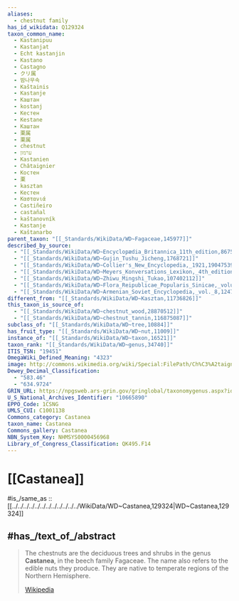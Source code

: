 ```yaml
---
aliases:
  - chestnut family
has_id_wikidata: Q129324
taxon_common_name:
  - Kastanipuu
  - Kastanjat
  - Echt kastanjin
  - Kastano
  - Castagno
  - クリ属
  - 밤나무속
  - Kaštainis
  - Kastanje
  - Каштан
  - kostanj
  - Кестен
  - Kestane
  - Каштан
  - 栗属
  - 栗属
  - chestnut
  - ערמון
  - Kastanien
  - Châtaignier
  - Костен
  - 栗
  - kasztan
  - Кестен
  - Καστανιά
  - Castiñeiro
  - castañal
  - kaštanovník
  - Kastanje
  - Kaŝtanarbo
parent_taxon: "[[_Standards/WikiData/WD~Fagaceae,145977]]"
described_by_source:
  - "[[_Standards/WikiData/WD~Encyclopædia_Britannica_11th_edition,867541]]"
  - "[[_Standards/WikiData/WD~Gujin_Tushu_Jicheng,1768721]]"
  - "[[_Standards/WikiData/WD~Collier's_New_Encyclopedia,_1921,19047539]]"
  - "[[_Standards/WikiData/WD~Meyers_Konversations_Lexikon,_4th_edition_(1885_1890),19219752]]"
  - "[[_Standards/WikiData/WD~Zhiwu_Mingshi_Tukao,107402112]]"
  - "[[_Standards/WikiData/WD~Flora_Reipublicae_Popularis_Sinicae,_volume_22,112869398]]"
  - "[[_Standards/WikiData/WD~Armenian_Soviet_Encyclopedia,_vol._8,124737635]]"
different_from: "[[_Standards/WikiData/WD~Kasztan,11736826]]"
this_taxon_is_source_of:
  - "[[_Standards/WikiData/WD~chestnut_wood,28870512]]"
  - "[[_Standards/WikiData/WD~chestnut_tannin,116875087]]"
subclass_of: "[[_Standards/WikiData/WD~tree,10884]]"
has_fruit_type: "[[_Standards/WikiData/WD~nut,11009]]"
instance_of: "[[_Standards/WikiData/WD~taxon,16521]]"
taxon_rank: "[[_Standards/WikiData/WD~genus,34740]]"
ITIS_TSN: "19451"
OmegaWiki_Defined_Meaning: "4323"
image: http://commons.wikimedia.org/wiki/Special:FilePath/Ch%C3%A2taignier%20120807%201.jpg
Dewey_Decimal_Classification:
  - "583.46"
  - "634.9724"
GRIN_URL: https://npgsweb.ars-grin.gov/gringlobal/taxonomygenus.aspx?id=2153
U_S_National_Archives_Identifier: "10665890"
EPPO_Code: 1CSNG
UMLS_CUI: C1001138
Commons_category: Castanea
taxon_name: Castanea
Commons_gallery: Castanea
NBN_System_Key: NHMSYS0000456968
Library_of_Congress_Classification: QK495.F14
---
```


# [[Castanea]] 

#is_/same_as :: [[../../../../../../../../../../../../WikiData/WD~Castanea,129324|WD~Castanea,129324]] 

## #has_/text_of_/abstract 

> The chestnuts are the deciduous trees and shrubs in the genus **Castanea**, in the beech family Fagaceae. 
> The name also refers to the edible nuts they produce. 
> They are native to temperate regions of the Northern Hemisphere.
>
> [Wikipedia](https://en.wikipedia.org/wiki/Chestnut) 

